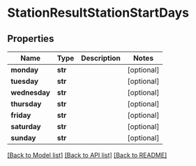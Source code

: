 # StationResultStationStartDays

## Properties
Name | Type | Description | Notes
------------ | ------------- | ------------- | -------------
**monday** | **str** |  | [optional] 
**tuesday** | **str** |  | [optional] 
**wednesday** | **str** |  | [optional] 
**thursday** | **str** |  | [optional] 
**friday** | **str** |  | [optional] 
**saturday** | **str** |  | [optional] 
**sunday** | **str** |  | [optional] 

[[Back to Model list]](../README.md#documentation-for-models) [[Back to API list]](../README.md#documentation-for-api-endpoints) [[Back to README]](../README.md)


